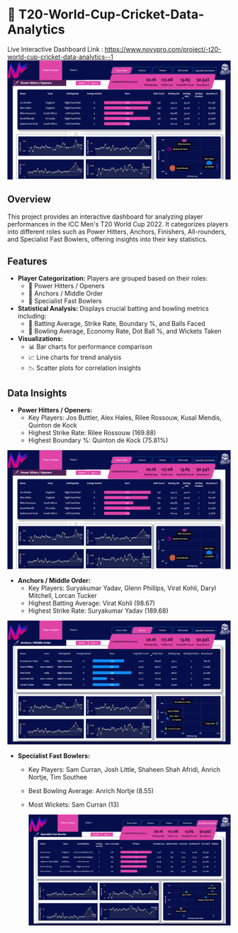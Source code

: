 # 🏏 T20-World-Cup-Cricket-Data-Analytics
Live Interactive Dashboard Link : https://www.novypro.com/project/-t20-world-cup-cricket-data-analytics--1
![App Screenshot](https://github.com/sifanmomin/T20-World-Cup-Cricket-Data-Analytics/blob/main/power_hitter)



## Overview
This project provides an interactive dashboard for analyzing player performances in the ICC Men's T20 World Cup 2022. It categorizes players into different roles such as Power Hitters, Anchors, Finishers, All-rounders, and Specialist Fast Bowlers, offering insights into their key statistics.

## Features
- **Player Categorization:** Players are grouped based on their roles:
  - 🏏 Power Hitters / Openers
  - 🏏 Anchors / Middle Order
  - 🏏 Specialist Fast Bowlers
- **Statistical Analysis:** Displays crucial batting and bowling metrics including:
  - 🏏 Batting Average, Strike Rate, Boundary %, and Balls Faced
  - 🏏 Bowling Average, Economy Rate, Dot Ball %, and Wickets Taken
- **Visualizations:**
  - 📊 Bar charts for performance comparison
  - 📈 Line charts for trend analysis
  - 📉 Scatter plots for correlation insights

## Data Insights

- **Power Hitters / Openers:**
  - Key Players: Jos Buttler, Alex Hales, Rilee Rossouw, Kusal Mendis, Quinton de Kock
  - Highest Strike Rate: Rilee Rossouw (169.88)
  - Highest Boundary %: Quinton de Kock (75.81%)
 
 ![App Screenshot](https://github.com/sifanmomin/T20-World-Cup-Cricket-Data-Analytics/blob/main/power_hitter)
- **Anchors / Middle Order:**
  - Key Players: Suryakumar Yadav, Glenn Phillips, Virat Kohli, Daryl Mitchell, Lorcan Tucker
  - Highest Batting Average: Virat Kohli (98.67)
  - Highest Strike Rate: Suryakumar Yadav (189.68)
 
 ![App Screenshot](https://github.com/sifanmomin/T20-World-Cup-Cricket-Data-Analytics/blob/main/Anchors)
- **Specialist Fast Bowlers:**
  - Key Players: Sam Curran, Josh Little, Shaheen Shah Afridi, Anrich Nortje, Tim Southee
  - Best Bowling Average: Anrich Nortje (8.55)
  - Most Wickets: Sam Curran (13)
 
     ![App Screenshot](https://github.com/sifanmomin/T20-World-Cup-Cricket-Data-Analytics/blob/main/Specilaist_fast_bowler)
